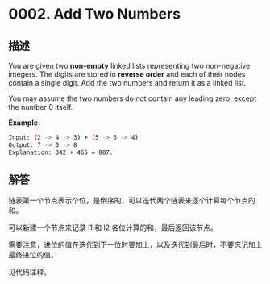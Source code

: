 # 0002. Add Two Numbers

## 描述

You are given two **non-empty** linked lists representing two non-negative integers. The digits are stored in **reverse order** and each of their nodes contain a single digit. Add the two numbers and return it as a linked list.

You may assume the two numbers do not contain any leading zero, except the number 0 itself.

**Example:**

```bash
Input: (2 -> 4 -> 3) + (5 -> 6 -> 4)
Output: 7 -> 0 -> 8
Explanation: 342 + 465 = 807.
```

## 解答

链表第一个节点表示个位，是倒序的，可以迭代两个链表来逐个计算每个节点的和。

可以新建一个节点来记录 l1 和 l2 各位计算的和，最后返回该节点。

需要注意，进位的值在迭代到下一位时要加上，以及迭代到最后时，不要忘记加上最终进位的值。

见代码注释。